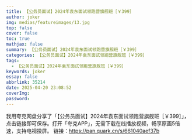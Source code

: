 ```yaml
---
title: 【公务员面试】2024年袁东面试领跑营旗舰班［￥399］
author: joker
img: medias/featureimages/13.jpg
top: false
cover: false
toc: true
mathjax: false
summary: 【公务员面试】2024年袁东面试领跑营旗舰班［￥399］
categories: 【公务员面试】2024年袁东面试领跑营旗舰班［￥399］
tags:
  - 【公务员面试】2024年袁东面试领跑营旗舰班［￥399］
keywords: joker
essay: false
abbrlink: 35214
date: 2025-04-20 23:08:52
coverImg:
password:
---
```


我用夸克网盘分享了「【公务员面试】2024年袁东面试领跑营旗舰班［￥399］」，点击链接即可保存。打开「夸克APP」，无需下载在线播放视频，畅享原画5倍速，支持电视投屏。
链接：https://pan.quark.cn/s/661040aef37b
